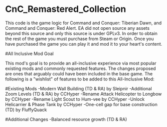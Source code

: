 # CnC_Remastered_Collection

This code is the game logic for Command and Conquer: Tiberian Dawn, and Command and Conquer: Red Alert. 
EA did not open source any assets beyond this source and only this source is under GPLv3. In order to obtain the rest of the game 
you must purchase from Steam or Origin. Once you have purchased the game you can play it and mod it to your heart's content.

#All Inclusive Mod Goal

This mod's goal is to provide an all-inclusive experience via most popular existing mods and commonly requested features. The changes proposed
are ones that arguably could have been included in the base game. The following is a "wishlist" of features to be added to this All-Inclusive Mod:

#Existing Mods
-Modern Wall Building (TD & RA) by Sleipnir
-Additional Zoom Levels (TD & RA) by CCHyper
-Rename Attack Helicopter to Longbow by CCHyper
-Rename Light Scout to Hum-vee by CCHyper
-Unlock Helicarrier & Phase Tank by CCHyper
-One-cell gap for base construction (TD) by FluffyQuack

#Additional Changes
-Balanced resource growth (TD & RA)




